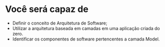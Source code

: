 # Você será capaz de

- Definir o conceito de Arquitetura de Software;
- Utilizar a arquitetura baseada em camadas em uma aplicação criada do zero.
- Identificar os componentes de software pertencentes a camada Model.
